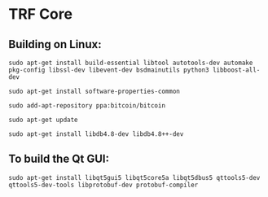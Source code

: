 TRF Core 
===============================
## Building on Linux: 
```
sudo apt-get install build-essential libtool autotools-dev automake pkg-config libssl-dev libevent-dev bsdmainutils python3 libboost-all-dev

sudo apt-get install software-properties-common

sudo add-apt-repository ppa:bitcoin/bitcoin

sudo apt-get update

sudo apt-get install libdb4.8-dev libdb4.8++-dev
```
## To build the Qt GUI:
```
sudo apt-get install libqt5gui5 libqt5core5a libqt5dbus5 qttools5-dev qttools5-dev-tools libprotobuf-dev protobuf-compiler
```

